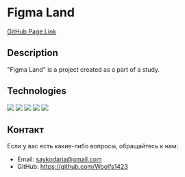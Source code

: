 # Figma Land

[GitHub Page Link](https://github.com/Woolfs1423/Figma-land//)

## Description

"Figma Land" is a project created as a part of a study.

## Technologies

<img src="https://img.shields.io/badge/HTML5-blue?style=for-the-badge&logo=HTML5&logoColor=black"/>
<img src="https://img.shields.io/badge/CSS3-red?style=for-the-badge&logo=CSS3&logoColor=ЦВЕТ ЛОГОТИПА"/>
<img src="https://img.shields.io/badge/BEM Methodology-green?style=for-the-badge&logo=BEM&logoColor=black"/>
<img src="https://img.shields.io/badge/File Structure and File Paths (Nested BEM)-yellow?style=for-the-badge&logo=Files&logoColor=black"/>
<img src="https://img.shields.io/badge/CSS Animations-orange?style=for-the-badge&logo=CSS Wizardry&logoColor=black"/>

## Контакт

Если у вас есть какие-либо вопросы, обращайтесь к нам:

- Email: saykodaria@gmail.com
- GitHub: https://github.com/Woolfs1423
